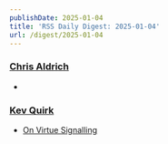 ```yaml
---
publishDate: 2025-01-04
title: 'RSS Daily Digest: 2025-01-04'
url: /digest/2025-01-04
---
```


### [Chris Aldrich](https://boffosocko.com/)

  * [](https://boffosocko.com/2025/01/03/remington-deluxe-model-5-typewriter-acquisition/)
  
### [Kev Quirk](https://kevquirk.com/)

  * [On Virtue Signalling](https://kevquirk.com/blog/on-virtue-signalling)
  
